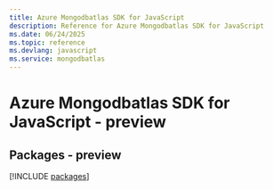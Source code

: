 ```yaml
---
title: Azure Mongodbatlas SDK for JavaScript
description: Reference for Azure Mongodbatlas SDK for JavaScript
ms.date: 06/24/2025
ms.topic: reference
ms.devlang: javascript
ms.service: mongodbatlas
---
```

# Azure Mongodbatlas SDK for JavaScript - preview
## Packages - preview
[!INCLUDE [packages](mongodbatlas-index.md)]